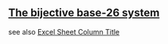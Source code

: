 ## [The bijective base-26 system](http://en.wikipedia.org/wiki/Bijective_numeration#The_bijective_base-26_system)

see also [Excel Sheet Column Title](../excel-sheet-column-title)
